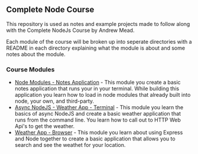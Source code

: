 ## Complete Node Course

This repository is used as notes and example projects made to follow along with the Complete NodeJs Course by Andrew  Mead.

Each module of the course will be broken up into seperate directories with a README in each directory explaining what the module is about and some notes about the module. 

### Course Modules

* [Node Modules - Notes Application](node-module-system-notes-app/) -
    This module you create a basic notes application that runs your in your terminal.  While building this application you learn how to load in node modules that already built into node, your own, and third-party.
* [Async NodeJS - Weather App - Terminal](weather-app/) - This module you learn the basics of async NodeJS and create 
    a basic weather application that runs from the command line. You learn how to call out to HTTP Web Api's to get the weather.
* [Weather App - Browser](webserver/) - This module you learn about using Express and Node together to create a basic application that allows you to search and see the weathet for your location.